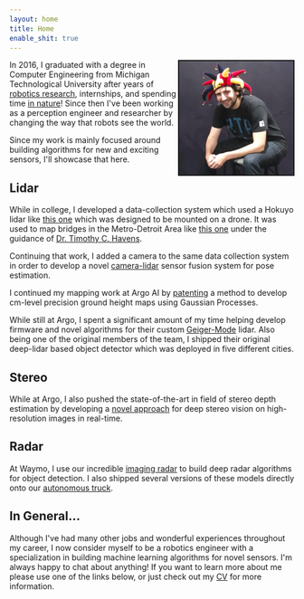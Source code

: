 ```yaml
---
layout: home
title: Home
enable_shit: true
---
```

<img style="float: right;" src="/funnyhat.jpg" border="2" width="40%">

In 2016, I graduated with a degree in Computer Engineering from Michigan Technological University after years of [robotics research](https://scholar.google.com/citations?user=E0nbCrYAAAAJ&hl=en), internships, and spending time [in nature](https://www.google.com/maps/place/Michigan+Technological+University/@47.0892921,-88.6100291,11.82z/data=!4m5!3m4!1s0x4d50c810d2807581:0x80d7ca9457d61ad5!8m2!3d47.1150259!4d-88.5452004)! Since then I've been working as a perception engineer and researcher by changing the way that robots see the world.

Since my work is mainly focused around building algorithms for new and exciting sensors, I'll showcase that here.

## Lidar
While in college, I developed a data-collection system which used a Hokuyo lidar like [this one](https://acroname.com/store/lidar-scanner-r314-hokuyo-laser4?gclid=EAIaIQobChMIyZGAsYvr-QIVRjizAB2pqQy3EAQYBiABEgL4LfD_BwE) which was designed to be mounted on a drone. It was used to map bridges in the Metro-Detroit Area like [this one](https://mtri.org/mdot_uav.html) under the guidance of [Dr. Timothy C. Havens](https://www.mtu.edu/cs/department/people/faculty/havens/).


Continuing that work, I added a camera to the same data collection system in order to develop a novel [camera-lidar](https://asmedigitalcollection.asme.org/dynamicsystems/article-abstract/139/7/071002/395297/Heterogeneous-Multisensor-Fusion-for-Mobile) sensor fusion system for pose estimation.


I continued my mapping work at Argo AI by [patenting](https://patents.google.com/patent/US11164369B2/en) a method to develop cm-level precision ground height maps using Gaussian Processes.


While still at Argo, I spent a significant amount of my time helping develop firmware and novel algorithms for their custom [Geiger-Mode](https://www.argo.ai/company-news/breakthrough-new-lidar-technology-gives-argo-ai-the-edge-in-autonomous-delivery-and-ride-hail-services/) lidar. Also being one of the original members of the team, I shipped their original deep-lidar based object detector which was deployed in five different cities.

## Stereo
While at Argo, I also pushed the state-of-the-art in field of stereo depth estimation by developing a [novel approach](https://scholar.google.com/citations?view_op=view_citation&hl=en&user=E0nbCrYAAAAJ&citation_for_view=E0nbCrYAAAAJ:u5HHmVD_uO8C) for deep stereo vision on high-resolution images in real-time.


## Radar
At Waymo, I use our incredible [imaging radar](https://www.forbes.com/sites/bradtempleton/2021/11/15/waymos-new-imaging-radar-takes-them-through-san-francisco-fog/?sh=d07c3602937f) to build deep radar algorithms for object detection. I also shipped several versions of these models directly onto our [autonomous truck](https://blog.waymo.com/2021/12/designed-to-deliver.html).

## In General...
Although I've had many other jobs and wonderful experiences throughout my career, I now consider myself to be a robotics engineer with a specialization in building machine learning algorithms for novel sensors. I'm always happy to chat about anything! If you want to learn more about me please use one of the links below, or just check out my [CV](/ManelaCV.pdf) for more information.
